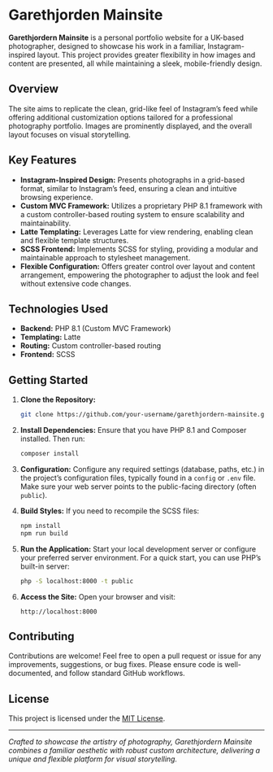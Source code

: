 # Garethjorden Mainsite

**Garethjordern Mainsite** is a personal portfolio website for a UK-based photographer, designed to showcase his work in a familiar, Instagram-inspired layout. This project provides greater flexibility in how images and content are presented, all while maintaining a sleek, mobile-friendly design.

## Overview

The site aims to replicate the clean, grid-like feel of Instagram’s feed while offering additional customization options tailored for a professional photography portfolio. Images are prominently displayed, and the overall layout focuses on visual storytelling.

## Key Features

- **Instagram-Inspired Design:** Presents photographs in a grid-based format, similar to Instagram’s feed, ensuring a clean and intuitive browsing experience.
- **Custom MVC Framework:** Utilizes a proprietary PHP 8.1 framework with a custom controller-based routing system to ensure scalability and maintainability.
- **Latte Templating:** Leverages Latte for view rendering, enabling clean and flexible template structures.
- **SCSS Frontend:** Implements SCSS for styling, providing a modular and maintainable approach to stylesheet management.
- **Flexible Configuration:** Offers greater control over layout and content arrangement, empowering the photographer to adjust the look and feel without extensive code changes.

## Technologies Used

- **Backend:** PHP 8.1 (Custom MVC Framework)
- **Templating:** Latte
- **Routing:** Custom controller-based routing
- **Frontend:** SCSS

## Getting Started

1. **Clone the Repository:**
   ```bash
   git clone https://github.com/your-username/garethjordern-mainsite.git
   ```

2. **Install Dependencies:**
   Ensure that you have PHP 8.1 and Composer installed. Then run:
   ```bash
   composer install
   ```

3. **Configuration:**
   Configure any required settings (database, paths, etc.) in the project’s configuration files, typically found in a `config` or `.env` file. Make sure your web server points to the public-facing directory (often `public`).

4. **Build Styles:**
   If you need to recompile the SCSS files:
   ```bash
   npm install
   npm run build
   ```

5. **Run the Application:**
   Start your local development server or configure your preferred server environment. For a quick start, you can use PHP’s built-in server:
   ```bash
   php -S localhost:8000 -t public
   ```

6. **Access the Site:**
   Open your browser and visit:
   ```
   http://localhost:8000
   ```

## Contributing

Contributions are welcome! Feel free to open a pull request or issue for any improvements, suggestions, or bug fixes. Please ensure code is well-documented, and follow standard GitHub workflows.

## License

This project is licensed under the [MIT License](LICENSE).

---

*Crafted to showcase the artistry of photography, Garethjordern Mainsite combines a familiar aesthetic with robust custom architecture, delivering a unique and flexible platform for visual storytelling.*
